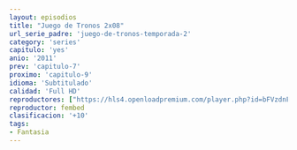 ```yaml
---
layout: episodios
title: "Juego de Tronos 2x08"
url_serie_padre: 'juego-de-tronos-temporada-2'
category: 'series'
capitulo: 'yes'
anio: '2011'
prev: 'capitulo-7'
proximo: 'capitulo-9'
idioma: 'Subtitulado'
calidad: 'Full HD'
reproductores: ["https://hls4.openloadpremium.com/player.php?id=bFVzdnFtbTRVZFI2TjFYc0dKMkJ6bS9sZmJzaVJEZDdrV3E1bmtwLzQvNjlyaFp5OG5PdTZld3dkU3lkLzVjdEF1UU5QT2x6Y3M0V2tydWJIQU5CUFE9PQ&sub=https://sub.cuevana2.io/vtt-sub/sub7/Game.Of.Thrones.S02E08.vtt"]
reproductor: fembed
clasificacion: '+10'
tags:
- Fantasia
---
```












